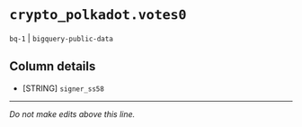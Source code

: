 # `crypto_polkadot.votes0`
`bq-1` | `bigquery-public-data`

## Column details
* [STRING]    `signer_ss58`

-------------------------------------------------------------------------------
*Do not make edits above this line.*
